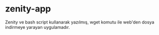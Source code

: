 # zenity-app
Zenity ve bash script kullanarak yazılmış, wget komutu ile web'den dosya indirmeye yarayan uygulamadır.
